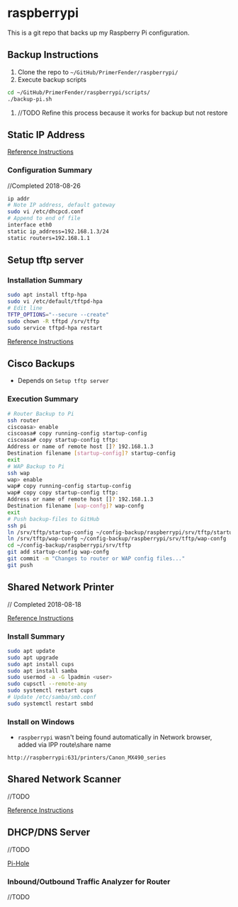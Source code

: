 # raspberrypi

This is a git repo that backs up my Raspberry Pi configuration.

## Backup Instructions

1. Clone the repo to `~/GitHub/PrimerFender/raspberrypi/`
1. Execute backup scripts

```bash
cd ~/GitHub/PrimerFender/raspberrypi/scripts/
./backup-pi.sh
```

1. //TODO Refine this process because it works for backup but not restore

## Static IP Address

[Reference Instructions](https://www.abelectronics.co.uk/kb/article/31/raspbian-jessie-or-stretch-static-ip-setup)

### Configuration Summary

//Completed 2018-08-26

```bash
ip addr
# Note IP address, default gateway
sudo vi /etc/dhcpcd.conf
# Append to end of file
interface eth0
static ip_address=192.168.1.3/24
static routers=192.168.1.1
```

## Setup tftp server

### Installation Summary

```bash
sudo apt install tftp-hpa
sudo vi /etc/default/tftpd-hpa
# Edit line
TFTP_OPTIONS="--secure --create"
sudo chown -R tftpd /srv/tftp
sudo service tftpd-hpa restart
```

[Reference Instructions](https://help.ubuntu.com/community/TFTP)

## Cisco Backups

* Depends on `Setup tftp server`

### Execution Summary

```bash
# Router Backup to Pi
ssh router
ciscoasa> enable
ciscoasa# copy running-config startup-config
ciscoasa# copy startup-config tftp:
Address or name of remote host []? 192.168.1.3
Destination filename [startup-config]? startup-config
exit
# WAP Backup to Pi
ssh wap
wap> enable
wap# copy running-config startup-config
wap# copy copy startup-config tftp:
Address or name of remote host []? 192.168.1.3
Destination filename [wap-confg]? wap-confg
exit
# Push backup-files to GitHub
ssh pi
ln /srv/tftp/startup-config ~/config-backup/raspberrypi/srv/tftp/startup-config
ln /srv/tftp/wap-confg ~/config-backup/raspberrypi/srv/tftp/wap-confg
cd ~/config-backup/raspberrypi/srv/tftp
git add startup-config wap-confg
git commit -m "Changes to router or WAP config files..."
git push
```

## Shared Network Printer

// Completed 2018-08-18

[Reference Instructions](https://pimylifeup.com/raspberry-pi-print-server/)

### Install Summary

```bash
sudo apt update
sudo apt upgrade
sudo apt install cups
sudo apt install samba
sudo usermod -a -G lpadmin <user>
sudo cupsctl --remote-any
sudo systemctl restart cups
# Update /etc/samba/smb.conf
sudo systemctl restart smbd
```

### Install on Windows

- `raspberrypi` wasn't being found automatically in Network browser, added via IPP route\share name

`http://raspberrypi:631/printers/Canon_MX490_series`

## Shared Network Scanner

//TODO

[Reference Instructions](http://blog.pi3g.com/2013/04/raspberry-pi-sharing-a-scanner-with-the-network-even-windows/)

## DHCP/DNS Server

//TODO

[Pi-Hole](https://pi-hole.net/)

### Inbound/Outbound Traffic Analyzer for Router

//TODO
